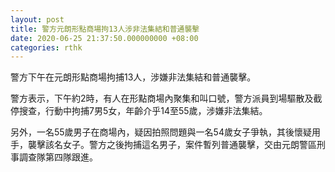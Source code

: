 ```yaml
---
layout: post
title: 警方元朗形點商場拘13人涉非法集結和普通襲擊
date: 2020-06-25 21:37:50.000000000 +08:00
categories: rthk
---
```


警方下午在元朗形點商場拘捕13人，涉嫌非法集結和普通襲擊。

警方表示，下午約2時，有人在形點商場內聚集和叫口號，警方派員到場驅散及截停搜查，行動中拘捕7男5女，年齡介乎14至55歲，涉嫌非法集結。 

另外，一名55歲男子在商場內，疑因拍照問題與一名54歲女子爭執，其後懷疑用手，襲擊該名女子。警方之後拘捕這名男子，案件暫列普通襲擊，交由元朗警區刑事調查隊第四隊跟進。
